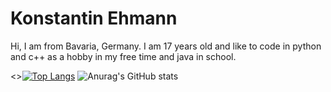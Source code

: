 

# Konstantin Ehmann

Hi, I am from Bavaria, Germany. I am 17 years old and like to code in python and c++ as a hobby in my free time and java in school.

<>[![Top Langs](https://github-readme-stats.vercel.app/api/top-langs/?username=Olikonsti&theme=dark)](https://github.com/anuraghazra/github-readme-stats)
![Anurag's GitHub stats](https://github-readme-stats.vercel.app/api?username=Olikonsti&show_icons=true&theme=dark)
